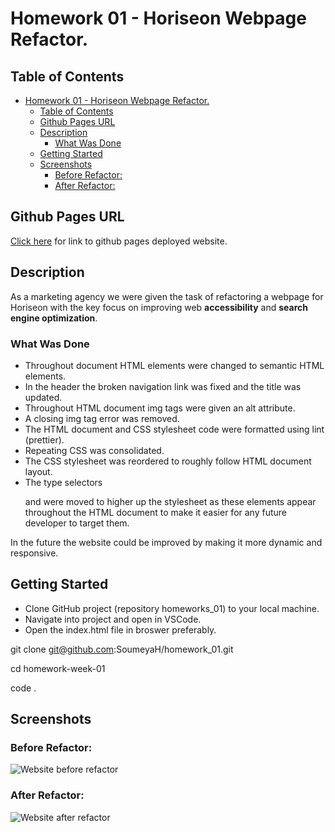 # Homework 01 - Horiseon Webpage Refactor.

## Table of Contents

- [Homework 01 - Horiseon Webpage Refactor.](#homework-01---horiseon-webpage-refactor)
  - [Table of Contents](#table-of-contents)
  - [Github Pages URL](#github-pages-url)
  - [Description](#description)
    - [What Was Done](#what-was-done)
  - [Getting Started](#getting-started)
  - [Screenshots](#screenshots)
    - [Before Refactor:](#before-refactor)
    - [After Refactor:](#after-refactor)

## Github Pages URL

[Click here](https://soumeyah.github.io/homework_01/) for link to github pages deployed website.

## Description

As a marketing agency we were given the task of refactoring a webpage for Horiseon with the key focus on improving web **accessibility** and **search engine optimization**.

### What Was Done

- Throughout document HTML elements were changed to semantic HTML elements.
- In the header the broken navigation link was fixed and the title was updated.
- Throughout HTML document img tags were given an alt attribute.
- A closing img tag error was removed.
- The HTML document and CSS stylesheet code were formatted using lint (prettier).
- Repeating CSS was consolidated.
- The CSS stylesheet was reordered to roughly follow HTML document layout.
- The type selectors <p> and <a> were moved to higher up the stylesheet as these elements appear throughout the HTML document to make it easier for any future developer to target them.

In the future the website could be improved by making it more dynamic and responsive.

## Getting Started

- Clone GitHub project (repository homeworks_01) to your local machine.
- Navigate into project and open in VSCode.
- Open the index.html file in broswer preferably.

git clone git@github.com:SoumeyaH/homework_01.git

cd homework-week-01

code .

## Screenshots

### Before Refactor:

![Website before refactor](/assets/screenshots/website-before-refactor.png)

### After Refactor:

![Website after refactor](./assets/screenshots/website-after-refactor.png)
